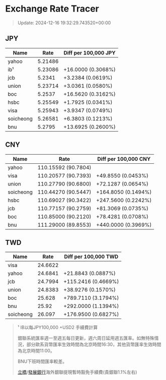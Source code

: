 # Exchange Rate Tracer

> Update: 2024-12-16 19:32:29.743520+00:00

## JPY

| Name      |    Rate | Diff per 100,000 JPY   |
|-----------|---------|------------------------|
| yahoo     | 5.21486 |                        |
| ib¹       | 5.23086 | +16.0000 (0.3068%)     |
| jcb       | 5.2341  | +3.2384 (0.0619%)      |
| union     | 5.23714 | +3.0361 (0.0580%)      |
| boc       | 5.2537  | +16.5620 (0.3162%)     |
| hsbc      | 5.25549 | +1.7925 (0.0341%)      |
| visa      | 5.25943 | +3.9347 (0.0749%)      |
| soicheong | 5.26581 | +6.3803 (0.1213%)      |
| bnu       | 5.2795  | +13.6925 (0.2600%)     |

## CNY

| Name      | Rate                | Diff per 100,000 CNY   |
|-----------|---------------------|------------------------|
| yahoo     | 110.15592	(90.7804) |                        |
| visa      | 110.20577	(90.7393) | +49.8550 (0.0453%)     |
| union     | 110.27790	(90.6800) | +72.1287 (0.0654%)     |
| soicheong | 110.44270	(90.5447) | +164.8050 (0.1494%)    |
| hsbc      | 110.69027	(90.3422) | +247.5600 (0.2242%)    |
| jcb       | 110.77157	(90.2759) | +81.3069 (0.0735%)     |
| boc       | 110.85000	(90.2120) | +78.4281 (0.0708%)     |
| bnu       | 111.29000	(89.8553) | +440.0000 (0.3969%)    |

## TWD

| Name      |    Rate | Diff per 100,000 TWD   |
|-----------|---------|------------------------|
| visa      | 24.6622 |                        |
| yahoo     | 24.6841 | +21.8843 (0.0887%)     |
| jcb       | 24.7994 | +115.2416 (0.4669%)    |
| union     | 24.8383 | +38.9276 (0.1570%)     |
| boc       | 25.628  | +789.7110 (3.1794%)    |
| bnu       | 25.92   | +292.0000 (1.1394%)    |
| soicheong | 26.097  | +176.9500 (0.6827%)    |


> ¹ IB以每JPY100,000 +USD2 手續費計算
>
> 銀聯系統匯率週一至週五每日更新，週六周日延用週五匯率。如無特殊情況，部分歐系貨幣匯率生效時間為北京時間16:30，其他貨幣匯率生效時間為北京時間11:00。
>
> BNU下班時間匯率較差。
>
> [立橋](https://www.wlbank.com.mo/uploads/ueditor/file/20181211/1544536513900230.pdf)/[發展銀行](https://www.mdb.com.mo/Service_Charges_20230728.pdf)海外銀聯提現暫時豁免手續費(貴銀聯1.1%左右)

